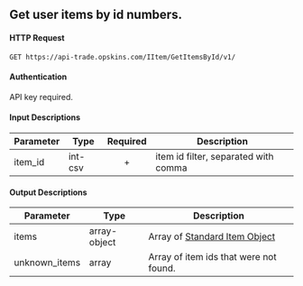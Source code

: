 ## Get user items by id numbers.

#### HTTP Request

`GET https://api-trade.opskins.com/IItem/GetItemsById/v1/`

#### Authentication

API key required.

#### Input Descriptions

Parameter | Type | Required   | Description
--------- | -----| :--------: | -----------
item_id| int-csv | + | item id filter, separated with comma

#### Output Descriptions
Parameter | Type | Description
--------- | ---- | -----------
items | array-object | Array of [Standard Item Object](/IItem.md#standard-item-object)
unknown_items | array | Array of item ids that were not found.